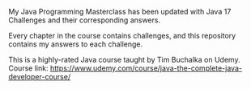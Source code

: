 My Java Programming Masterclass has been updated with Java 17 Challenges and their corresponding answers.

Every chapter in the course contains challenges, and this repository contains my answers to each challenge.

This is a highly-rated Java course taught by Tim Buchalka on Udemy.
Course link: https://www.udemy.com/course/java-the-complete-java-developer-course/
